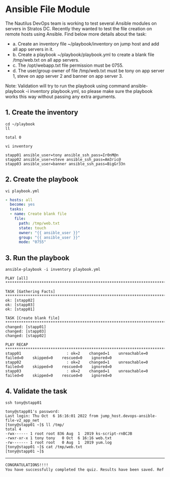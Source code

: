 # Ansible File Module

The Nautilus DevOps team is working to test several Ansible modules on servers in Stratos DC. Recently they wanted to test the file creation on remote hosts using Ansible. Find below more details about the task:
- a. Create an inventory file ~/playbook/inventory on jump host and add all app servers in it.
- b. Create a playbook ~/playbook/playbook.yml to create a blank file /tmp/web.txt on all app servers.
- c. The /opt/webapp.txt file permission must be 0755.
- d. The user/group owner of file /tmp/web.txt must be tony on app server 1, steve on app server 2 and banner on app server 3.

Note: Validation will try to run the playbook using command ansible-playbook -i inventory playbook.yml, so please make sure the playbook works this way without passing any extra arguments.


## 1. Create the inventory
`cd ~/playbook`  
`ll`  
```console
total 0
```

`vi inventory`  
```ansible
stapp01 ansible_user=tony ansible_ssh_pass=Ir0nM@n 
stapp02 ansible_user=steve ansible_ssh_pass=Am3ric@
stapp03 ansible_user=banner ansible_ssh_pass=BigGr33n
```


## 2. Create the playbook
`vi playbook.yml`  
```yaml
- hosts: all
  become: yes
  tasks:
  - name: Create blank file
    file:
      path: /tmp/web.txt
      state: touch
      owner: "{{ ansible_user }}"
      group: "{{ ansible_user }}"
      mode: "0755"
```


## 3. Run the playbook
`ansible-playbook -i inventory playbook.yml`  
```ansible
PLAY [all] **********************************************************************************************************************************************************************************

TASK [Gathering Facts] **********************************************************************************************************************************************************************
ok: [stapp02]
ok: [stapp03]
ok: [stapp01]

TASK [Create blank file] ********************************************************************************************************************************************************************
changed: [stapp01]
changed: [stapp03]
changed: [stapp02]

PLAY RECAP **********************************************************************************************************************************************************************************
stapp01                    : ok=2    changed=1    unreachable=0    failed=0    skipped=0    rescued=0    ignored=0   
stapp02                    : ok=2    changed=1    unreachable=0    failed=0    skipped=0    rescued=0    ignored=0   
stapp03                    : ok=2    changed=1    unreachable=0    failed=0    skipped=0    rescued=0    ignored=0
```


## 4. Validate the task
`ssh tony@stapp01`  
```console
tony@stapp01's password: 
Last login: Thu Oct  6 16:16:01 2022 from jump_host.devops-ansible-file-v2_app_net
[tony@stapp01 ~]$ ll /tmp/
total 4
-rwx------ 1 root root 836 Aug  1  2019 ks-script-rnBCJB
-rwxr-xr-x 1 tony tony   0 Oct  6 16:16 web.txt
-rw------- 1 root root   0 Aug  1  2019 yum.log
[tony@stapp01 ~]$ cat /tmp/web.txt
[tony@stapp01 ~]$
```


---

```bash
CONGRATULATIONS!!!!
You have successfully completed the quiz. Results have been saved. Ref ID:633e9a0b7709388fbeb3bcb9
```
